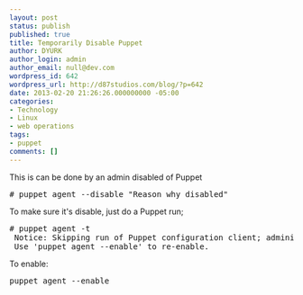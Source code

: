 ```yaml
---
layout: post
status: publish
published: true
title: Temporarily Disable Puppet
author: DYURK
author_login: admin
author_email: null@dev.com
wordpress_id: 642
wordpress_url: http://d87studios.com/blog/?p=642
date: 2013-02-20 21:26:26.000000000 -05:00
categories:
- Technology
- Linux
- web operations
tags:
- puppet
comments: []
---
```

This is can be done by an admin disabled of Puppet
<pre># puppet agent --disable "Reason why disabled"</pre>
To make sure it's disable, just do a Puppet run;
<pre># puppet agent -t
 Notice: Skipping run of Puppet configuration client; administratively disabled (Reason: 'Testing some new things');
 Use 'puppet agent --enable' to re-enable.</pre>
To enable:
<pre>puppet agent --enable</pre>
